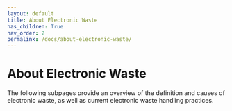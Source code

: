 ```yaml
---
layout: default
title: About Electronic Waste
has_children: True
nav_order: 2
permalink: /docs/about-electronic-waste/
---
```


# About Electronic Waste
The following subpages provide an overview of the definition and causes of electronic waste, as well as current electronic waste handling practices. 
